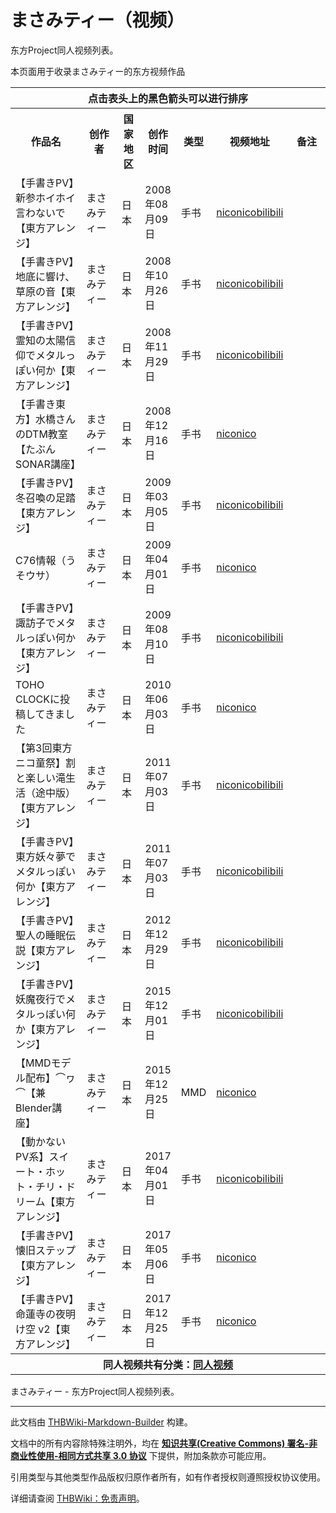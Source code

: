 # まさみティー（视频）

<!-- source html: G:\repos\THBWiki-Markdown-Builder\THBWikiMarkdown\Temp\main\1\11\ns0%3A%E3%81%BE%E3%81%95%E3%81%BF%E3%83%86%E3%82%A3%E3%83%BC%EF%BC%88%E8%A7%86%E9%A2%91%EF%BC%89.html -->

东方Project同人视频列表。

  
本页面用于收录まさみティー的东方视频作品
  


<table>

<tbody><tr>
<th colspan="7" align="center">点击表头上的黑色箭头可以进行排序
</th></tr>
<tr>
<th style="width: 27%">作品名
</th>
<th style="width: 14%">创作者
</th>
<th style="width: 8%">国家地区
</th>
<th style="width: 11%">创作时间
</th>
<th style="width: 6%">类型
</th>
<th style="width: 19%" class="unsortable">视频地址
</th>
<th style="width: 15%" class="unsortable">备注
</th></tr>
<tr>
<td>【手書きPV】新参ホイホイ言わないで【東方アレンジ】</td>
<td>まさみティー</td>
<td>日本</td>
<td>2008年08月09日</td>
<td>手书</td>
<td><a rel="nofollow" class="external text" href="http://www.nicovideo.jp/watch/sm4234929">niconico</a><a rel="nofollow" class="external text" href="http://www.bilibili.tv/video/av621165/">bilibili</a></td>
<td>
</td></tr>
<tr>
<td>【手書きPV】地底に響け、草原の音【東方アレンジ】</td>
<td>まさみティー</td>
<td>日本</td>
<td>2008年10月26日</td>
<td>手书</td>
<td><a rel="nofollow" class="external text" href="http://www.nicovideo.jp/watch/sm5051816">niconico</a><a rel="nofollow" class="external text" href="http://www.bilibili.tv/video/av193769/">bilibili</a></td>
<td>
</td></tr>
<tr>
<td>【手書きPV】霊知の太陽信仰でメタルっぽい何か【東方アレンジ】</td>
<td>まさみティー</td>
<td>日本</td>
<td>2008年11月29日</td>
<td>手书</td>
<td><a rel="nofollow" class="external text" href="http://www.nicovideo.jp/watch/sm5388377">niconico</a><a rel="nofollow" class="external text" href="http://www.bilibili.tv/video/av194141/">bilibili</a></td>
<td>
</td></tr>
<tr>
<td>【手書き東方】水橋さんのDTM教室【たぶんSONAR講座】</td>
<td>まさみティー</td>
<td>日本</td>
<td>2008年12月16日</td>
<td>手书</td>
<td><a rel="nofollow" class="external text" href="http://www.nicovideo.jp/watch/sm5562273">niconico</a></td>
<td>
</td></tr>
<tr>
<td>【手書きPV】冬召喚の足踏【東方アレンジ】</td>
<td>まさみティー</td>
<td>日本</td>
<td>2009年03月05日</td>
<td>手书</td>
<td><a rel="nofollow" class="external text" href="http://www.nicovideo.jp/watch/sm6338992">niconico</a><a rel="nofollow" class="external text" href="http://www.bilibili.tv/video/av58756/">bilibili</a></td>
<td>
</td></tr>
<tr>
<td>C76情報（うそウサ）</td>
<td>まさみティー</td>
<td>日本</td>
<td>2009年04月01日</td>
<td>手书</td>
<td><a rel="nofollow" class="external text" href="http://www.nicovideo.jp/watch/sm6609352">niconico</a></td>
<td>
</td></tr>
<tr>
<td>【手書きPV】諏訪子でメタルっぽい何か【東方アレンジ】</td>
<td>まさみティー</td>
<td>日本</td>
<td>2009年08月10日</td>
<td>手书</td>
<td><a rel="nofollow" class="external text" href="http://www.nicovideo.jp/watch/sm7892756">niconico</a><a rel="nofollow" class="external text" href="http://www.bilibili.tv/video/av194623/">bilibili</a></td>
<td>
</td></tr>
<tr>
<td>TOHO CLOCKに投稿してきました</td>
<td>まさみティー</td>
<td>日本</td>
<td>2010年06月03日</td>
<td>手书</td>
<td><a rel="nofollow" class="external text" href="http://www.nicovideo.jp/watch/sm10940789">niconico</a></td>
<td>
</td></tr>
<tr>
<td>【第3回東方ニコ童祭】割と楽しい滝生活（途中版）【東方アレンジ】</td>
<td>まさみティー</td>
<td>日本</td>
<td>2011年07月03日</td>
<td>手书</td>
<td><a rel="nofollow" class="external text" href="http://www.nicovideo.jp/watch/sm14917316">niconico</a><a rel="nofollow" class="external text" href="http://www.bilibili.tv/video/av194974/">bilibili</a></td>
<td>
</td></tr>
<tr>
<td>【手書きPV】東方妖々夢でメタルっぽい何か【東方アレンジ】</td>
<td>まさみティー</td>
<td>日本</td>
<td>2011年07月03日</td>
<td>手书</td>
<td><a rel="nofollow" class="external text" href="http://www.nicovideo.jp/watch/sm15262830">niconico</a><a rel="nofollow" class="external text" href="http://www.bilibili.tv/video/av193362/">bilibili</a></td>
<td>
</td></tr>
<tr>
<td>【手書きPV】聖人の睡眠伝説【東方アレンジ】</td>
<td>まさみティー</td>
<td>日本</td>
<td>2012年12月29日</td>
<td>手书</td>
<td><a rel="nofollow" class="external text" href="http://www.nicovideo.jp/watch/sm19698458">niconico</a><a rel="nofollow" class="external text" href="http://www.bilibili.tv/video/av426053/">bilibili</a></td>
<td>
</td></tr>
<tr>
<td>【手書きPV】妖魔夜行でメタルっぽい何か【東方アレンジ】</td>
<td>まさみティー</td>
<td>日本</td>
<td>2015年12月01日</td>
<td>手书</td>
<td><a rel="nofollow" class="external text" href="http://www.nicovideo.jp/watch/sm27708328">niconico</a><a rel="nofollow" class="external text" href="http://www.bilibili.tv/video/av3345087/">bilibili</a></td>
<td>
</td></tr>
<tr>
<td>【MMDモデル配布】⌒ヮ⌒【兼Blender講座】</td>
<td>まさみティー</td>
<td>日本</td>
<td>2015年12月25日</td>
<td>MMD</td>
<td><a rel="nofollow" class="external text" href="http://www.nicovideo.jp/watch/sm27871270">niconico</a></td>
<td>
</td></tr>
<tr>
<td>【動かないPV系】スイート・ホット・チリ・ドリーム【東方アレンジ】</td>
<td>まさみティー</td>
<td>日本</td>
<td>2017年04月01日</td>
<td>手书</td>
<td><a rel="nofollow" class="external text" href="http://www.nicovideo.jp/watch/sm30945410">niconico</a><a rel="nofollow" class="external text" href="http://www.bilibili.tv/video/av9731893/">bilibili</a></td>
<td>
</td></tr>
<tr>
<td>【手書きPV】懐旧ステップ【東方アレンジ】</td>
<td>まさみティー</td>
<td>日本</td>
<td>2017年05月06日</td>
<td>手书</td>
<td><a rel="nofollow" class="external text" href="http://www.nicovideo.jp/watch/sm31161906">niconico</a></td>
<td>
</td></tr>
<tr>
<td>【手書きPV】命蓮寺の夜明け空 v2【東方アレンジ】</td>
<td>まさみティー</td>
<td>日本</td>
<td>2017年12月25日</td>
<td>手书</td>
<td><a rel="nofollow" class="external text" href="http://www.nicovideo.jp/watch/sm32479345">niconico</a></td>
<td>
</td></tr>
<tr>
<th colspan="7" align="center"><b>同人视频共有分类：<a href="./分类-同人视频.md" title="分类:同人视频">同人视频</a></b>
</th></tr></tbody></table>


まさみティー - 东方Project同人视频列表。




---

此文档由 [THBWiki-Markdown-Builder](https://github.com/Delsin-Yu/THBWiki-Markdown-Builder) 构建。

文档中的所有内容除特殊注明外，均在 [**知识共享(Creative Commons) 署名-非商业性使用-相同方式共享 3.0 协议**](https://creativecommons.org/licenses/by-sa/3.0/deed.zh-hans) 下提供，附加条款亦可能应用。

引用类型与其他类型作品版权归原作者所有，如有作者授权则遵照授权协议使用。

详细请查阅 [THBWiki：免责声明](https://thbwiki.cc/THBWiki:%E5%85%8D%E8%B4%A3%E5%A3%B0%E6%98%8E)。

